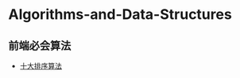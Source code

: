 # Algorithms-and-Data-Structures

## 前端必会算法

* [十大排序算法](https://github.com/zhulinghaizhoqiaodaima/Algorithms-and-Data-Structures/tree/main/TopTenSortingAlgorithms)
